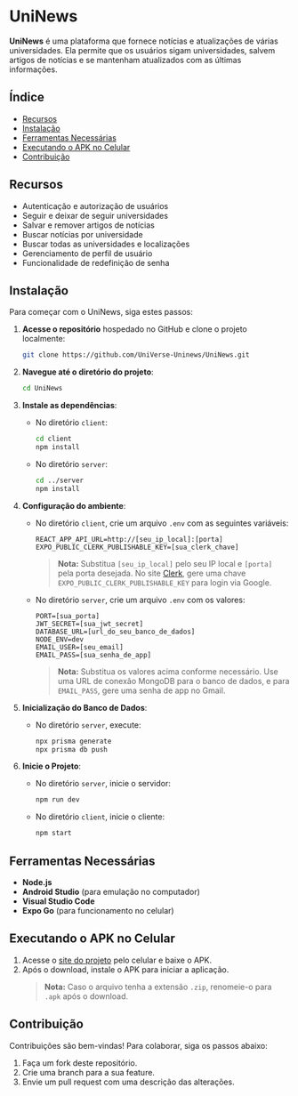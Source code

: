 # UniNews

**UniNews** é uma plataforma que fornece notícias e atualizações de várias universidades. Ela permite que os usuários sigam universidades, salvem artigos de notícias e se mantenham atualizados com as últimas informações.

## Índice

- [Recursos](#recursos)
- [Instalação](#instalação)
- [Ferramentas Necessárias](#ferramentas-necessárias)
- [Executando o APK no Celular](#executando-o-apk-no-celular)
- [Contribuição](#contribuição)

## Recursos

- Autenticação e autorização de usuários
- Seguir e deixar de seguir universidades
- Salvar e remover artigos de notícias
- Buscar notícias por universidade
- Buscar todas as universidades e localizações
- Gerenciamento de perfil de usuário
- Funcionalidade de redefinição de senha

## Instalação

Para começar com o UniNews, siga estes passos:

1. **Acesse o repositório** hospedado no GitHub e clone o projeto localmente:
    ```sh
    git clone https://github.com/UniVerse-Uninews/UniNews.git
    ```

2. **Navegue até o diretório do projeto**:
    ```sh
    cd UniNews
    ```

3. **Instale as dependências**:
    - No diretório `client`:
      ```sh
      cd client
      npm install
      ```
    - No diretório `server`:
      ```sh
      cd ../server
      npm install
      ```

4. **Configuração do ambiente**:
    - No diretório `client`, crie um arquivo `.env` com as seguintes variáveis:
      ```env
      REACT_APP_API_URL=http://[seu_ip_local]:[porta]
      EXPO_PUBLIC_CLERK_PUBLISHABLE_KEY=[sua_clerk_chave]
      ```
      > **Nota:** Substitua `[seu_ip_local]` pelo seu IP local e `[porta]` pela porta desejada. No site [Clerk](https://clerk.com/), gere uma chave `EXPO_PUBLIC_CLERK_PUBLISHABLE_KEY` para login via Google.

    - No diretório `server`, crie um arquivo `.env` com os valores:
      ```env
      PORT=[sua_porta]
      JWT_SECRET=[sua_jwt_secret]
      DATABASE_URL=[url_do_seu_banco_de_dados]
      NODE_ENV=dev
      EMAIL_USER=[seu_email]
      EMAIL_PASS=[sua_senha_de_app]
      ```
      > **Nota:** Substitua os valores acima conforme necessário. Use uma URL de conexão MongoDB para o banco de dados, e para `EMAIL_PASS`, gere uma senha de app no Gmail.

5. **Inicialização do Banco de Dados**:
    - No diretório `server`, execute:
      ```sh
      npx prisma generate
      npx prisma db push
      ```

6. **Inicie o Projeto**:
    - No diretório `server`, inicie o servidor:
      ```sh
      npm run dev
      ```
    - No diretório `client`, inicie o cliente:
      ```sh
      npm start
      ```

## Ferramentas Necessárias

- **Node.js**
- **Android Studio** (para emulação no computador)
- **Visual Studio Code**
- **Expo Go** (para funcionamento no celular)

## Executando o APK no Celular

1. Acesse o [site do projeto](https://projetoscti.com.br/projetoscti27/site/) pelo celular e baixe o APK.
2. Após o download, instale o APK para iniciar a aplicação.
   > **Nota:** Caso o arquivo tenha a extensão `.zip`, renomeie-o para `.apk` após o download.

## Contribuição

Contribuições são bem-vindas! Para colaborar, siga os passos abaixo:

1. Faça um fork deste repositório.
2. Crie uma branch para a sua feature.
3. Envie um pull request com uma descrição das alterações.

